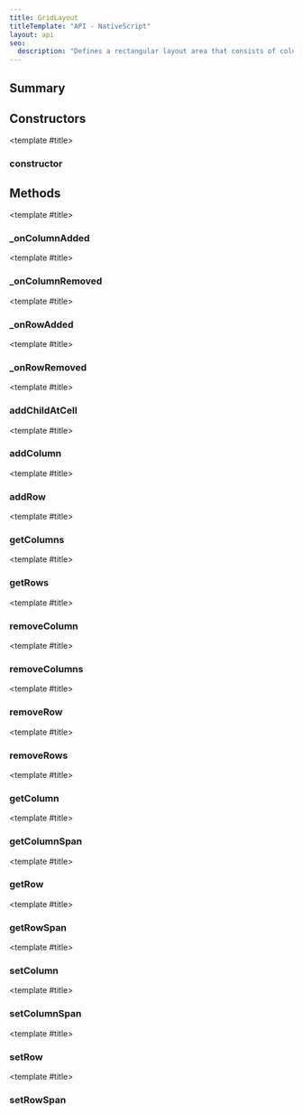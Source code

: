 ```yaml
---
title: GridLayout
titleTemplate: "API - NativeScript"
layout: api
seo:
  description: "Defines a rectangular layout area that consists of columns and rows."
---
```


<!-- This page is auto generated, do not edit manually. -->
<!-- Run "yarn generate:api-docs" to regenerate -->

<script setup lang="ts">
  import { provide } from "vue";
  import API_DATA from "./GridLayout.data.json";
  
  provide('API_DATA', API_DATA);
</script>

<APIRefHierarchy v-once />

<APIRefComment commentBase64="eyJibG9ja1RhZ3MiOltdLCJtb2RpZmllclRhZ3MiOnt9LCJzdW1tYXJ5IjpbeyJraW5kIjoidGV4dCIsInRleHQiOiJEZWZpbmVzIGEgcmVjdGFuZ3VsYXIgbGF5b3V0IGFyZWEgdGhhdCBjb25zaXN0cyBvZiBjb2x1bW5zIGFuZCByb3dzLiJ9XX0=" v-once />

## <Heading ignore>Summary</Heading>

<APIRefSummary v-once />

## Constructors

<div class="">

<APIRef for="31851" v-once>

<template #title>

### constructor

</template>

</APIRef>

</div>

## Methods

<div class="isPrivate">

<APIRef for="31883" v-once>

<template #title>

### _onColumnAdded

</template>

</APIRef>

</div>

<div class="isPrivate">

<APIRef for="31890" v-once>

<template #title>

### _onColumnRemoved

</template>

</APIRef>

</div>

<div class="isPrivate">

<APIRef for="31880" v-once>

<template #title>

### _onRowAdded

</template>

</APIRef>

</div>

<div class="isPrivate">

<APIRef for="31886" v-once>

<template #title>

### _onRowRemoved

</template>

</APIRef>

</div>

<div class="isPublic">

<APIRef for="31859" v-once>

<template #title>

### addChildAtCell

</template>

</APIRef>

</div>

<div class="isPublic">

<APIRef for="31853" v-once>

<template #title>

### addColumn

</template>

</APIRef>

</div>

<div class="isPublic">

<APIRef for="31856" v-once>

<template #title>

### addRow

</template>

</APIRef>

</div>

<div class="isPublic">

<APIRef for="31876" v-once>

<template #title>

### getColumns

</template>

</APIRef>

</div>

<div class="isPublic">

<APIRef for="31878" v-once>

<template #title>

### getRows

</template>

</APIRef>

</div>

<div class="isPublic">

<APIRef for="31866" v-once>

<template #title>

### removeColumn

</template>

</APIRef>

</div>

<div class="isPublic">

<APIRef for="31869" v-once>

<template #title>

### removeColumns

</template>

</APIRef>

</div>

<div class="isPublic">

<APIRef for="31871" v-once>

<template #title>

### removeRow

</template>

</APIRef>

</div>

<div class="isPublic">

<APIRef for="31874" v-once>

<template #title>

### removeRows

</template>

</APIRef>

</div>

<div class="isStatic">

<APIRef for="31759" v-once>

<template #title>

### getColumn

</template>

</APIRef>

</div>

<div class="isStatic">

<APIRef for="31766" v-once>

<template #title>

### getColumnSpan

</template>

</APIRef>

</div>

<div class="isStatic">

<APIRef for="31773" v-once>

<template #title>

### getRow

</template>

</APIRef>

</div>

<div class="isStatic">

<APIRef for="31780" v-once>

<template #title>

### getRowSpan

</template>

</APIRef>

</div>

<div class="isStatic">

<APIRef for="31762" v-once>

<template #title>

### setColumn

</template>

</APIRef>

</div>

<div class="isStatic">

<APIRef for="31769" v-once>

<template #title>

### setColumnSpan

</template>

</APIRef>

</div>

<div class="isStatic">

<APIRef for="31776" v-once>

<template #title>

### setRow

</template>

</APIRef>

</div>

<div class="isStatic">

<APIRef for="31783" v-once>

<template #title>

### setRowSpan

</template>

</APIRef>

</div>
